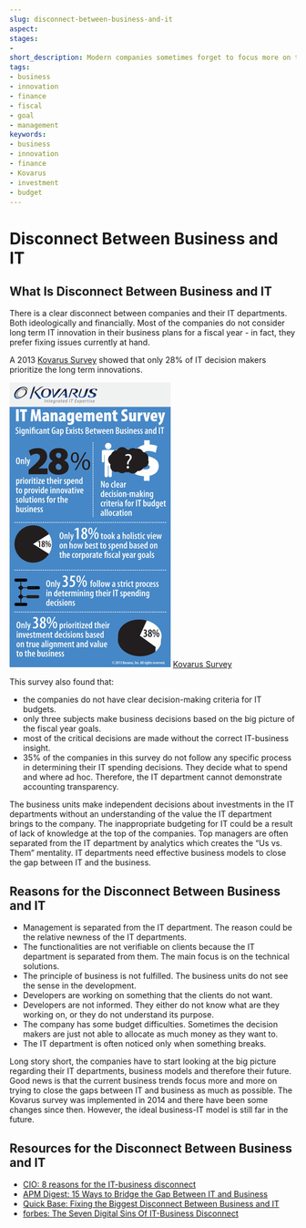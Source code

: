 ```yaml
---
slug: disconnect-between-business-and-it
aspect:
stages:
-
short_description: Modern companies sometimes forget to focus more on the long term IT innovations. They make critical financial decisions without the correct IT-business insight.
tags:
- business
- innovation
- finance
- fiscal
- goal
- management
keywords:
- business
- innovation
- finance
- Kovarus
- investment
- budget
---
```

# Disconnect Between Business and IT

## What Is Disconnect Between Business and IT

There is a clear disconnect between companies and their IT departments. Both ideologically and financially. Most of the companies do not consider long term IT innovation in their business plans for a fiscal year - in fact, they prefer fixing issues currently at hand.

A 2013 [Kovarus Survey](https://www.prnewswire.com/news-releases/kovarus-survey-significant-gap-exists-between-business-and-it-204544541.html) showed that only 28% of IT decision makers prioritize the long term innovations.

![Kovarus Survey](/files/business-it.png)
[Kovarus Survey](https://www.prnewswire.com/news-releases/kovarus-survey-significant-gap-exists-between-business-and-it-204544541.html)

This survey also found that:

- the companies do not have clear decision-making criteria for IT budgets.
- only three subjects make business decisions based on the big picture of the fiscal year goals.
- most of the critical decisions are made without the correct IT-business insight.
- 35% of the companies in this survey do not follow any specific process in determining their IT spending decisions. They decide what to spend and where ad hoc. Therefore, the IT department cannot demonstrate accounting transparency.

The business units make independent decisions about investments in the IT departments without an understanding of the value the IT department brings to the company. The inappropriate budgeting for IT could be a result of lack of knowledge at the top of the companies. Top managers are often separated from the IT department by analytics which creates the “Us vs. Them” mentality. IT departments need effective business models to close the gap between IT and the business.

## Reasons for the Disconnect Between Business and IT

- Management is separated from the IT department. The reason could be the relative newness of the IT departments.
- The functionalities are not verifiable on clients because the IT department is separated from them. The main focus is on the technical solutions.
- The principle of business is not fulfilled. The business units do not see the sense in the development.
- Developers are working on something that the clients do not want.
- Developers are not informed. They either do not know what are they working on, or they do not understand its purpose.
- The company has some budget difficulties. Sometimes the decision makers are just not able to allocate as much money as they want to.
- The IT department is often noticed only when something breaks.

Long story short, the companies have to start looking at the big picture regarding their IT departments, business models and therefore their future. Good news is that the current business trends focus more and more on trying to close the gaps between IT and business as much as possible. The Kovarus survey was implemented in 2014 and there have been some changes since then. However, the ideal business-IT model is still far in the future.

## Resources for the Disconnect Between Business and IT

- [CIO: 8 reasons for the IT-business disconnect](https://www.cio.com/article/3232099/8-reasons-for-the-it-business-disconnect.html)
- [APM Digest: 15 Ways to Bridge the Gap Between IT and Business](https://www.apmdigest.com/apm-bridge-gap-between-it-and-business)
- [Quick Base: Fixing the Biggest Disconnect Between Business and IT](https://www.quickbase.com/blog/fixing-the-biggest-disconnect-between-business-and-it)
- [forbes: The Seven Digital Sins Of IT-Business Disconnect](https://www.forbes.com/sites/forbestechcouncil/2018/10/12/the-seven-digital-sins-of-it-business-disconnect/#2ac9e9f26c9f)
